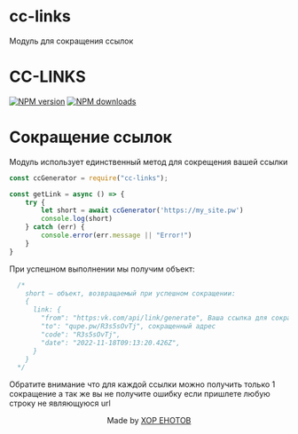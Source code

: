 # cc-links

Модуль для сокращения ссылок

<p align="center">
  <h1>CC-LINKS</h1>
  <a href="https://www.npmjs.com/package/cc-links"><img src="https://img.shields.io/npm/v/cc-links.svg?style=flat-square" alt="NPM version"></a>
  <a href="https://www.npmjs.com/package/cc-links"><img src="https://img.shields.io/npm/dt/cc-links.svg?style=flat-square" alt="NPM downloads"></a>
</p>

# Сокращение ссылок

<p>
Модуль использует единственный метод для сокрещения вашей ссылки
</p>

```js
const ccGenerator = require("cc-links");

const getLink = async () => {
    try {
        let short = await ccGenerator('https://my_site.pw')
        console.log(short)
    } catch (err) {
        console.error(err.message || "Error!")
    }
}
```

При успешном выполнении мы получим объект:

```js
  /*
    short — объект, возвращаемый при успешном сокращении:
    {
      link: {
        "from": "https:vk.com/api/link/generate", Ваша ссылка для сокращения
        "to": "qupe.pw/R3s5sOvTj", сокращенный адрес
        "code": "R3s5sOvTj",
        "date": "2022-11-18T09:13:20.426Z",
      }
    }
  */
```

<p>Обратите внимание что для каждой ссылки можно получить только 1 сокращение а так же вы не получите ошибку если пришлете любую строку не являющуюся url</p>

<p align='center'>Made by <a href="https://хор-енотов.рф">ХОР ЕНОТОВ</a></p>